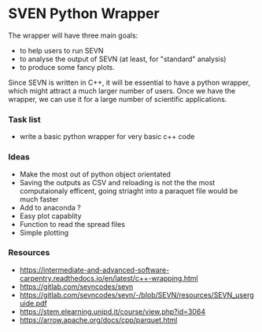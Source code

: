 # SVEN Python Wrapper

The wrapper will have three main goals:
* to help users to run SEVN
* to analyse the output of SEVN (at least, for "standard" analysis)
* to produce some fancy plots.

Since SEVN is written in C++, it will be essential to have a python wrapper, which might attract a much larger number of users. Once we have the wrapper, we can use it for a large  number of scientific applications.

### Task list

* write a basic python wrapper for very basic c++ code 

### Ideas

* Make the most out of python object orientated
* Saving the outputs as CSV and reloading is not the the most computaionaly efficent, going striaght into a paraquet file would be much faster
* Add to anaconda ? 
* Easy plot capablity 
* Function to read the spread files 
* Simple plotting
 
### Resources
* https://intermediate-and-advanced-software-carpentry.readthedocs.io/en/latest/c++-wrapping.html  
* https://gitlab.com/sevncodes/sevn  
* https://gitlab.com/sevncodes/sevn/-/blob/SEVN/resources/SEVN_userguide.pdf  
* https://stem.elearning.unipd.it/course/view.php?id=3064
* https://arrow.apache.org/docs/cpp/parquet.html
